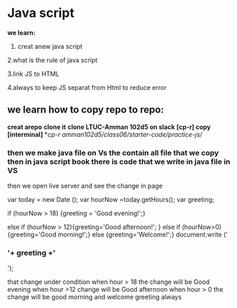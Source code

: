 # Java script

**we learn:**

1. creat anew java script

2.what is the rule of java script

3.link JS to HTML

4.always to keep JS separat from Html to reduce error

## we learn how to copy repo to repo:

**creat arepo**
**clone it**
**clone LTUC-Amman 102d5 on slack**
**[cp-r] copy [interminal]**
**cp-r amman102d5/class06/starter-code/*practice-js/**

### then we make java file on Vs the contain all file that we copy then in java script book there is code that we write in java file in VS
then we open live server and see the change in page 


var today = new Date ();
var hourNow =today.getHours();
var greeting;

if (hourNow > 18) {greeting = 'Good evening!';}
    
   else if (hourNow > 12){greeting='Good afternoon!';
    }
else if (hourNow>0){greeting='Good morning!';}
else {greeting='Welcome!';}
document.write ('<h3>'+ greeting +'</h3>');

that change under condition when hour > 18 the change will be Good evening 
when hour >12 change will be Good afternoon
when hour > 0 the change will be good morning
and welcome greeting always


